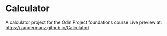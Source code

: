 # Calculator
A calculator project for the Odin Project foundations course
Live preview at: https://zandermanz.github.io/Calculator/